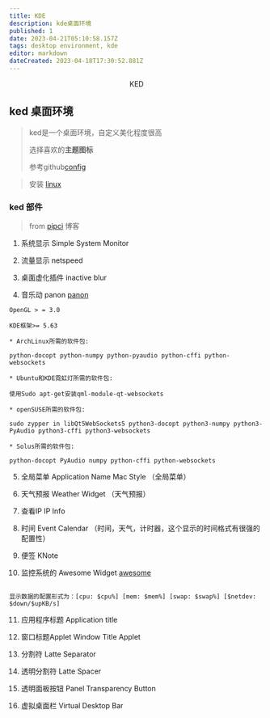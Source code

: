 ```yaml
---
title: KDE
description: kde桌面环境
published: 1
date: 2023-04-21T05:10:58.157Z
tags: desktop environment, kde
editor: markdown
dateCreated: 2023-04-18T17:30:52.881Z
---
```


<center>KED</center>


## ked 桌面环境

> ked是一个桌面环境，自定义美化程度很高
>
> 选择喜欢的**主题图标**
> 
> 参考github[config](https://github.com/Zhao-sai-sai/Configuration)

> 安装 [linux](https://linuxacme.cn/287/)

### ked 部件

> from [pipci](https://www.cnblogs.com/pipci/p/14861412.html) 博客

1. 系统显示 Simple System Monitor 

2. 流量显示 netspeed 

3. 桌面虚化插件 inactive blur

4. 音乐动 panon  [panon](https://github.com/rbn42/panon)
```shell
OpenGL > = 3.0

KDE框架>= 5.63

* ArchLinux所需的软件包:

python-docopt python-numpy python-pyaudio python-cffi python-websockets

* Ubuntu和KDE霓虹灯所需的软件包:

使用Sudo apt-get安装qml-module-qt-websockets

* openSUSE所需的软件包:

sudo zypper in libQt5WebSockets5 python3-docopt python3-numpy python3-PyAudio python3-cffi python3-websockets

* Solus所需的软件包:

python-docopt PyAudio numpy python-cffi python-websockets

```

5. 全局菜单 Application Name Mac Style （全局菜单）

6. 天气预报 Weather Widget  （天气预报）

7. 查看IP IP Info 

8. 时间 Event Calendar  （时间，天气，计时器，这个显示的时间格式有很强的配置性）

9. 便签 KNote

10. 监控系统的 Awesome Widget [awesome](https://github.com/arcan1s/awesome-widgets)
```shell

显示数据的配置形式为：[cpu: $cpu%] [mem: $mem%] [swap: $swap%] [$netdev: $down/$upKB/s]

```

11. 应用程序标题  Application title

12. 窗口标题Applet  Window Title Applet

13. 分割符 Latte Separator  

14. 透明分割符 Latte Spacer 

15. 透明面板按钮 Panel Transparency Button 

16. 虚拟桌面栏 Virtual Desktop Bar 

















